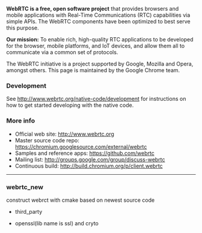 **WebRTC is a free, open software project** that provides browsers and mobile
applications with Real-Time Communications (RTC) capabilities via simple APIs.
The WebRTC components have been optimized to best serve this purpose.

**Our mission:** To enable rich, high-quality RTC applications to be
developed for the browser, mobile platforms, and IoT devices, and allow them
all to communicate via a common set of protocols.

The WebRTC initiative is a project supported by Google, Mozilla and Opera,
amongst others. This page is maintained by the Google Chrome team.

### Development

See http://www.webrtc.org/native-code/development for instructions on how to get
started developing with the native code.

### More info

 * Official web site: http://www.webrtc.org
 * Master source code repo: https://chromium.googlesource.com/external/webrtc
 * Samples and reference apps: https://github.com/webrtc
 * Mailing list: http://groups.google.com/group/discuss-webrtc
 * Continuous build: http://build.chromium.org/p/client.webrtc

---------------

### webrtc_new
construct webrct with cmake based on newest source code



* third_party

 * openssl(lib name is ssl) and cryto
 